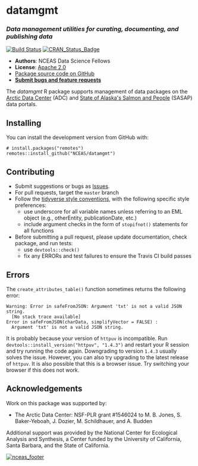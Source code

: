 # datamgmt
### *Data management utilities for curating, documenting, and publishing data*

[![Build Status](https://travis-ci.org/NCEAS/datamgmt.svg?branch=master)](https://travis-ci.org/NCEAS/datamgmt)
[![CRAN_Status_Badge](http://www.r-pkg.org/badges/version/datamgmt)](https://cran.r-project.org/package=datamgmt)

- **Authors**: NCEAS Data Science Fellows
- **License**: [Apache 2.0](https://opensource.org/licenses/Apache-2.0)
- [Package source code on GitHub](https://github.com/NCEAS/datamgmt)
- [**Submit bugs and feature requests**](https://github.com/NCEAS/datamgmt/issues)

The *datamgmt* R package supports management of data packages on the [Arctic Data Center](https://arcticdata.io/) (ADC) and [State of Alaska's Salmon and People](https://alaskasalmonandpeople.org/) (SASAP) data portals. 


## Installing

You can install the development version from GitHub with:

```{r}
# install.packages("remotes")
remotes::install_github("NCEAS/datamgmt")
```


## Contributing

- Submit suggestions or bugs as [Issues](https://github.com/NCEAS/arcticdatautils/issues).
- For pull requests, target the `master` branch
- Follow the [tidyverse style conventions](http://style.tidyverse.org/), with the following specific style preferences: 
    - use underscore for all variable names unless referring to an EML object (e.g., otherEntity, publicationDate, etc.)
    - include argument checks in the form of `stopifnot()` statements for all functions
- Before submitting a pull request, please update documentation, check package, and run tests:
    - use `devtools::check()`
    - fix any ERRORs and test failures to ensure the Travis CI build passes


## Errors

The `create_attributes_table()` function sometimes returns the following error:
```
Warning: Error in safeFromJSON: Argument 'txt' is not a valid JSON string.
  [No stack trace available]
Error in safeFromJSON(charData, simplifyVector = FALSE) : 
  Argument 'txt' is not a valid JSON string.
  ```  
It is probably because your version of `httpuv` is incompatible. Run `devtools::install_version("httpuv", "1.4.3")` and restart your R session and try running the code again. Downgrading to version `1.4.3` usually solves the issue. However, you can also try upgrading to the latest release of `httpuv`.  It is also possible that this is a browser issue. Try switching your browser if this does not work.


## Acknowledgements

Work on this package was supported by:

- The Arctic Data Center: NSF-PLR grant #1546024 to M. B. Jones, S. Baker-Yeboah, J. Dozier, M. Schildhauer, and A. Budden

Additional support was provided by the National Center for Ecological Analysis and Synthesis, a Center funded by the University of California, Santa Barbara, and the State of California.

[![nceas_footer](https://www.nceas.ucsb.edu/files/newLogo_0.png)](http://www.nceas.ucsb.edu)
